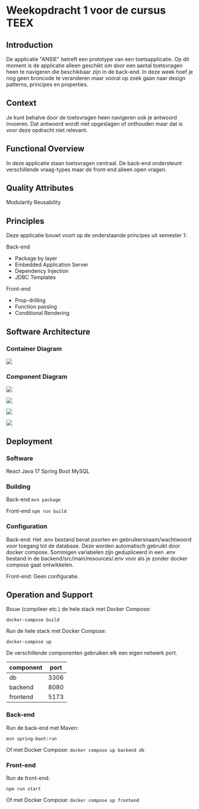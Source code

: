 # Weekopdracht 1 voor de cursus TEEX

## Introduction

De applicatie "ANSIE" betreft een prototype van een toetsapplicatie. Op dit moment is de applicatie alleen geschikt om door een aantal toetsvragen heen te navigeren die beschikbaar zijn in de back-end. In deze week hoef je nog geen broncode te veranderen maar vooral op zoek gaan naar design patterns, principes en properties.

## Context

Je kunt behalve door de toetsvragen heen navigeren ook je antwoord invoeren. Dat antwoord wordt niet opgeslagen of onthouden maar dat is voor deze opdracht niet relevant.

## Functional Overview

In deze applicatie staan toetsvragen centraal. De back-end ondersteunt verschillende vraag-types maar de front-end alleen open vragen.

## Quality Attributes

Modularity
Reusability

## Principles

Deze applicatie bouwt voort op de onderstaande principes uit semester 1:

Back-end

- Package by layer
- Embedded Application Server
- Dependency Injection
- JDBC Templates

Front-end

- Prop-drilling
- Function passing
- Conditional Rendering

## Software Architecture

### Container Diagram

![](design/structurizr-1-Containers.png)

### Component Diagram

![](design/structurizr-1-API-Components.png)

![](design/structurizr-1-Browser-Components.png)

![](design/structurizr-1-Load-first-question.png)

![](design/structurizr-1-Load-next-question.png)

## Deployment

### Software

React
Java 17
Spring Boot
MySQL

### Building

Back-end
`mvn package`

Front-end
`npm run build`

### Configuration

Back-end: Het .env bestand bevat poorten en gebruikersnaam/wachtwoord voor toegang tot de database. Deze worden automatisch gebruikt door docker compose. Sommigen variabelen zijn gedupliceerd in een .env bestand in de backend/src/main/resources/.env voor als je zonder docker compose gaat ontwikkelen.

Front-end: Geen configuratie.

## Operation and Support

Bouw (compileer etc.) de hele stack met Docker Compose:

`docker-compose build`

Run de hele stack met Docker Compose:

`docker-compose up`

De verschillende componenten gebruiken elk een eigen netwerk port.

| **component** | **port** |
| ------------- | -------- |
| db            | 3306     |
| backend       | 8080     |
| frontend      | 5173     |

### Back-end

Run de back-end met Maven:

`mvn spring-boot:run`

Of met Docker Compose:
`docker compose up backend db`

### Front-end

Run de front-end:

`npm run start`

Of met Docker Compose:
`docker compose up frontend`
